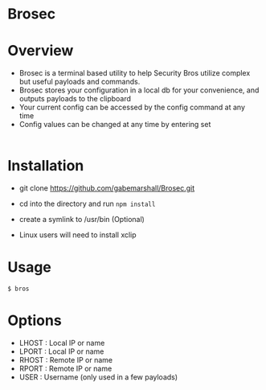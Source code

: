 Brosec
======

Overview
=========

- Brosec is a terminal based utility to help Security Bros utilize complex but useful payloads and commands.
- Brosec stores your configuration in a local db for your convenience, and outputs payloads to the clipboard
- Your current config can be accessed by the config command at any time
- Config values can be changed at any time by entering set <option> <value>


Installation
============

- git clone https://github.com/gabemarshall/Brosec.git
- cd into the directory and run `npm install`
- create a symlink to /usr/bin (Optional)

- Linux users will need to install xclip


Usage
=====

`$ bros`


Options
=======

- LHOST : Local IP or name
- LPORT : Local IP or name
- RHOST : Remote IP or name
- RPORT : Remote IP or name
- USER : Username (only used in a few payloads)